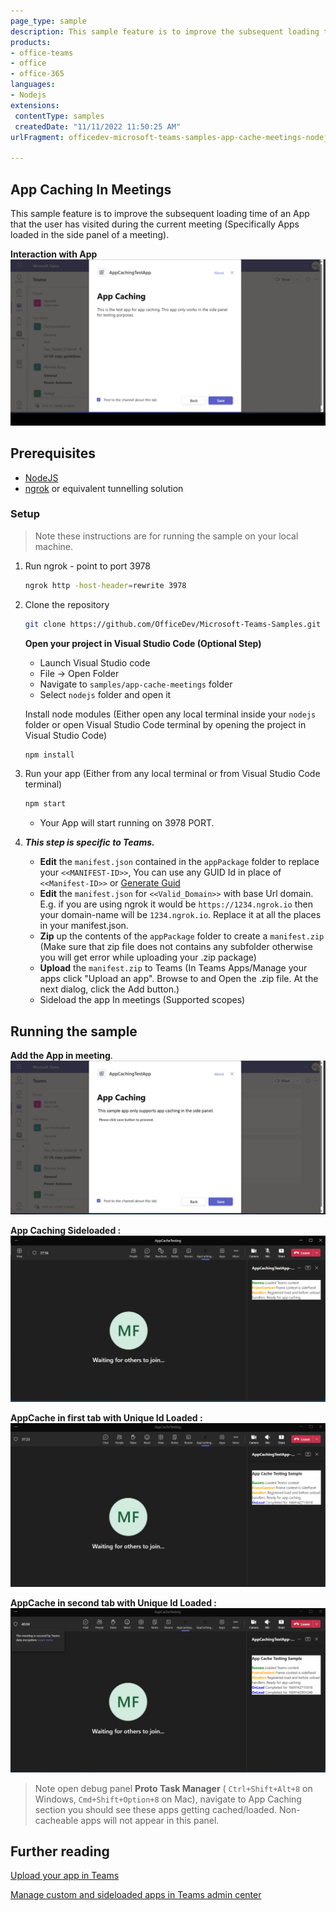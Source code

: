 ```yaml
---
page_type: sample
description: This sample feature is to improve the subsequent loading time of an App that the user has visited during the current meeting.
products:
- office-teams
- office
- office-365
languages:
- Nodejs
extensions:
 contentType: samples
 createdDate: "11/11/2022 11:50:25 AM"
urlFragment: officedev-microsoft-teams-samples-app-cache-meetings-nodejs

---
```


## App Caching In Meetings

This sample feature is to improve the subsequent loading time of an App that the user has visited during the current meeting (Specifically Apps loaded in the side panel of a meeting).

**Interaction with App**
![App-Cache](Images/AppCacheSample.gif)  
 
## Prerequisites

- [NodeJS](https://nodejs.org/en/)
- [ngrok](https://ngrok.com/) or equivalent tunnelling solution

### Setup 
> Note these instructions are for running the sample on your local machine.

1) Run ngrok - point to port 3978

    ```bash
    ngrok http -host-header=rewrite 3978
    ```

2) Clone the repository

    ```bash
    git clone https://github.com/OfficeDev/Microsoft-Teams-Samples.git
    ```

   **Open your project in Visual Studio Code (Optional Step)**

    - Launch Visual Studio code
    - File -> Open Folder
    - Navigate to `samples/app-cache-meetings` folder
    - Select `nodejs` folder and open it

   Install node modules (Either open any local terminal inside your `nodejs` folder or open Visual Studio Code terminal by opening the project in Visual Studio Code)

    ```bash
    npm install
    ```

3) Run your app (Either from any local terminal or from Visual Studio Code terminal)

    ```bash
    npm start
    ```

    - Your App will start running on 3978 PORT.

4) __*This step is specific to Teams.*__
    - **Edit** the `manifest.json` contained in the  `appPackage` folder to replace your `<<MANIFEST-ID>>`, You can use any GUID Id in place of `<<Manifest-ID>>` or [Generate Guid](https://guidgenerator.com/)
    - **Edit** the `manifest.json` for `<<Valid_Domain>>` with base Url domain. E.g. if you are using ngrok it would be `https://1234.ngrok.io` then your domain-name will be `1234.ngrok.io`. Replace it at all the places in your manifest.json.
    - **Zip** up the contents of the `appPackage` folder to create a `manifest.zip` (Make sure that zip file does not contains any subfolder otherwise you will get error while uploading your .zip package)
    - **Upload** the `manifest.zip` to Teams (In Teams Apps/Manage your apps click "Upload an app". Browse to and Open the .zip file. At the next dialog, click the Add button.)
    - Sideload the app In meetings (Supported scopes)
     

## Running the sample

**Add the App in meeting**.
![Set-Up-Tab](Images/1.Set_Up_Tab.png)

**App Caching Sideloaded  :**
![participant context](Images/2.Ready_For_App_Caching.png)

**AppCache in first tab with Unique Id Loaded :** 
![Team Context](Images/4.TabOne_UniqueId.png)

**AppCache in second tab with Unique Id Loaded :** 
![Team Context](Images/5.TabTwo_UniqueId.png)

> Note open debug panel **Proto Task Manager** ( `Ctrl+Shift+Alt+8` on Windows, `Cmd+Shift+Option+8` on Mac), navigate to App Caching section you should see these apps getting cached/loaded. Non-cacheable apps will not appear in this panel.


## Further reading
[Upload your app in Teams](https://learn.microsoft.com/en-us/microsoftteams/platform/concepts/deploy-and-publish/apps-upload)

[Manage custom and sideloaded apps in Teams admin center](https://learn.microsoft.com/en-us/microsoftteams/teams-custom-app-policies-and-settings)
